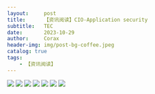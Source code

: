 ```yaml
---
layout:     post
title:      【资讯阅读】CIO-Application security
subtitle:   TEC
date:       2023-10-29
author:     Corax
header-img: img/post-bg-coffee.jpeg
catalog: true
tags:
    - 【资讯阅读】
---
```


![](https://typora-1321221957.cos.ap-shanghai.myqcloud.com/image1/202311021151555.png)
![](https://typora-1321221957.cos.ap-shanghai.myqcloud.com/image1/202311021151556.png)
![](https://typora-1321221957.cos.ap-shanghai.myqcloud.com/image1/202311021151557.png)
![](https://typora-1321221957.cos.ap-shanghai.myqcloud.com/image1/202311021151558.png)
![](https://typora-1321221957.cos.ap-shanghai.myqcloud.com/image1/202311021151559.png)
![](https://typora-1321221957.cos.ap-shanghai.myqcloud.com/image1/202311021151560.png)
![](https://typora-1321221957.cos.ap-shanghai.myqcloud.com/image1/202311021151561.png)
